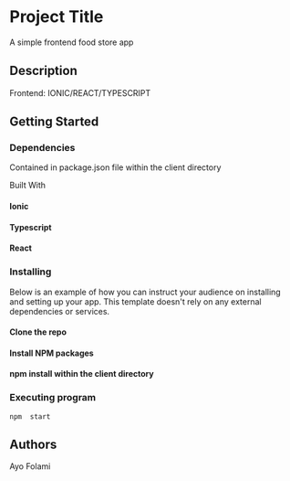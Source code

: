 # Project Title

A simple frontend food store app

## Description

Frontend: IONIC/REACT/TYPESCRIPT

## Getting Started

### Dependencies

Contained in package.json file within the client directory 

Built With

#### Ionic

#### Typescript

#### React

### Installing

Below is an example of how you can instruct your audience on installing and setting up your app. This template doesn't rely on any external dependencies or services.

#### Clone the repo

#### Install NPM packages

#### npm install within the client directory

### Executing program

```
npm  start
```

## Authors

Ayo Folami
